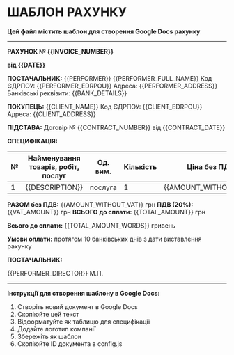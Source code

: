 # ШАБЛОН РАХУНКУ

**Цей файл містить шаблон для створення Google Docs рахунку**

---

**РАХУНОК № {{INVOICE_NUMBER}}**

**від {{DATE}}**

**ПОСТАЧАЛЬНИК:**
{{PERFORMER}}
{{PERFORMER_FULL_NAME}}
Код ЄДРПОУ: {{PERFORMER_EDRPOU}}
Адреса: {{PERFORMER_ADDRESS}}
Банківські реквізити: {{BANK_DETAILS}}

**ПОКУПЕЦЬ:**
{{CLIENT_NAME}}
Код ЄДРПОУ: {{CLIENT_EDRPOU}}
Адреса: {{CLIENT_ADDRESS}}

**ПІДСТАВА:** Договір № {{CONTRACT_NUMBER}} від {{CONTRACT_DATE}}

**СПЕЦИФІКАЦІЯ:**

| № | Найменування товарів, робіт, послуг | Од. вим. | Кількість | Ціна без ПДВ | Сума без ПДВ |
|---|-------------------------------------|----------|-----------|---------------|---------------|
| 1 | {{DESCRIPTION}} | послуга | 1 | {{AMOUNT_WITHOUT_VAT}} | {{AMOUNT_WITHOUT_VAT}} |

**РАЗОМ без ПДВ:** {{AMOUNT_WITHOUT_VAT}} грн
**ПДВ (20%):** {{VAT_AMOUNT}} грн
**ВСЬОГО до сплати:** {{TOTAL_AMOUNT}} грн

**Всього до сплати:** {{TOTAL_AMOUNT_WORDS}} гривень

**Умови оплати:** протягом 10 банківських днів з дати виставлення рахунку

**ПОСТАЧАЛЬНИК:**

{{PERFORMER_DIRECTOR}}
М.П.

---

**Інструкції для створення шаблону в Google Docs:**

1. Створіть новий документ в Google Docs
2. Скопіюйте цей текст
3. Відформатуйте як таблицю для специфікації
4. Додайте логотип компанії
5. Збережіть як шаблон
6. Скопіюйте ID документа в config.js